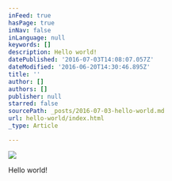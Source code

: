 ```yaml
---
inFeed: true
hasPage: true
inNav: false
inLanguage: null
keywords: []
description: Hello world!
datePublished: '2016-07-03T14:08:07.057Z'
dateModified: '2016-06-20T14:30:46.895Z'
title: ''
author: []
authors: []
publisher: null
starred: false
sourcePath: _posts/2016-07-03-hello-world.md
url: hello-world/index.html
_type: Article

---
```

![](https://the-grid-user-content.s3-us-west-2.amazonaws.com/d5052a2d-7a5a-4328-b39e-139121c9dacb.jpg)

Hello world!